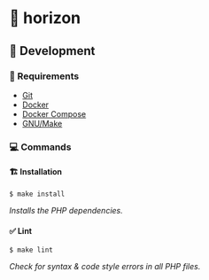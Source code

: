# :sunrise: horizon

## :construction_worker: Development

### :pushpin: Requirements

- [Git](https://git-scm.com/)
- [Docker](https://www.docker.com/)
- [Docker Compose](https://docs.docker.com/compose/)
- [GNU/Make](https://www.gnu.org/software/make/)

### :computer: Commands

#### :building_construction: Installation

```console
$ make install
```

*Installs the PHP dependencies.*

#### :white_check_mark: Lint

```console
$ make lint
```

*Check for syntax & code style errors in all PHP files.*
